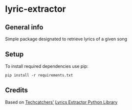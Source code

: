 # lyric-extractor
## General info
Simple package designated to retrieve lyrics of a given song
	
## Setup
To install required dependencies use pip:

```
pip install -r requirements.txt
```

## Credits
Based on 
[Techcatchers'](https://github.com/Techcatchers)
[Lyrics Extractor Python Library](https://github.com/Techcatchers/PyLyrics-Extractor)

